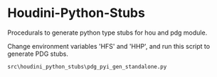 # Houdini-Python-Stubs
Procedurals to generate python type stubs for hou and pdg module.

Change environment variables 'HFS' and 'HHP', and run this script to generate PDG stubs.
```
src\houdini_python_stubs\pdg_pyi_gen_standalone.py
```